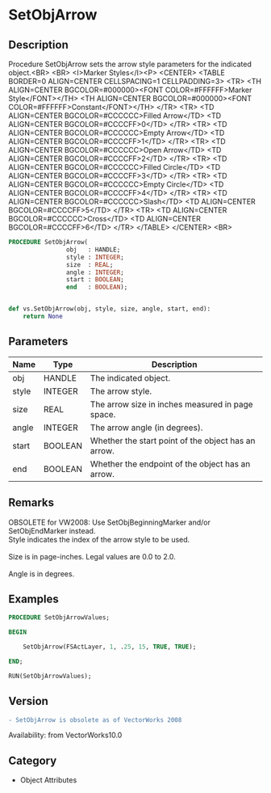 # SetObjArrow

## Description
Procedure SetObjArrow sets the arrow style parameters for the indicated object.&lt;BR&gt;
&lt;BR&gt;
&lt;I&gt;Marker Styles&lt;/I&gt;&lt;P&gt;
&lt;CENTER&gt;
&lt;TABLE BORDER=0 ALIGN=CENTER CELLSPACING=1 CELLPADDING=3&gt;
  &lt;TR&gt; 
	&lt;TH ALIGN=CENTER BGCOLOR=#000000&gt;&lt;FONT COLOR=#FFFFFF&gt;Marker 
	  Style&lt;/FONT&gt;&lt;/TH&gt;
	&lt;TH ALIGN=CENTER BGCOLOR=#000000&gt;&lt;FONT COLOR=#FFFFFF&gt;Constant&lt;/FONT&gt;&lt;/TH&gt;
  &lt;/TR&gt;
  &lt;TR&gt; 
	&lt;TD ALIGN=CENTER BGCOLOR=#CCCCCC&gt;Filled Arrow&lt;/TD&gt;
	&lt;TD ALIGN=CENTER BGCOLOR=#CCCCFF&gt;0&lt;/TD&gt;
  &lt;/TR&gt;
  &lt;TR&gt; 
	&lt;TD ALIGN=CENTER BGCOLOR=#CCCCCC&gt;Empty Arrow&lt;/TD&gt;
	&lt;TD ALIGN=CENTER BGCOLOR=#CCCCFF&gt;1&lt;/TD&gt;
  &lt;/TR&gt;
  &lt;TR&gt; 
	&lt;TD ALIGN=CENTER BGCOLOR=#CCCCCC&gt;Open Arrow&lt;/TD&gt;
	&lt;TD ALIGN=CENTER BGCOLOR=#CCCCFF&gt;2&lt;/TD&gt;
  &lt;/TR&gt;
  &lt;TR&gt; 
	&lt;TD ALIGN=CENTER BGCOLOR=#CCCCCC&gt;Filled Circle&lt;/TD&gt;
	&lt;TD ALIGN=CENTER BGCOLOR=#CCCCFF&gt;3&lt;/TD&gt;
  &lt;/TR&gt;
  &lt;TR&gt; 
	&lt;TD ALIGN=CENTER BGCOLOR=#CCCCCC&gt;Empty Circle&lt;/TD&gt;
	&lt;TD ALIGN=CENTER BGCOLOR=#CCCCFF&gt;4&lt;/TD&gt;
  &lt;/TR&gt;
  &lt;TR&gt; 
	&lt;TD ALIGN=CENTER BGCOLOR=#CCCCCC&gt;Slash&lt;/TD&gt;
	&lt;TD ALIGN=CENTER BGCOLOR=#CCCCFF&gt;5&lt;/TD&gt;
  &lt;/TR&gt;
  &lt;TR&gt; 
	&lt;TD ALIGN=CENTER BGCOLOR=#CCCCCC&gt;Cross&lt;/TD&gt;
	&lt;TD ALIGN=CENTER BGCOLOR=#CCCCFF&gt;6&lt;/TD&gt;
  &lt;/TR&gt;
&lt;/TABLE&gt;
&lt;/CENTER&gt;
&lt;BR&gt;


```pascal
PROCEDURE SetObjArrow(
				obj   : HANDLE;
				style : INTEGER;
				size  : REAL;
				angle : INTEGER;
				start : BOOLEAN;
				end   : BOOLEAN);
```

```python

def vs.SetObjArrow(obj, style, size, angle, start, end):
    return None
```

## Parameters
|Name|Type|Description|
|---|---|---|
|obj|HANDLE|The indicated object.|
|style|INTEGER|The arrow style.|
|size|REAL|The arrow size in inches measured in page space.|
|angle|INTEGER|The arrow angle (in degrees).|
|start|BOOLEAN|Whether the start point of the object has an arrow.|
|end|BOOLEAN|Whether the endpoint of the object has an arrow.|

## Remarks
OBSOLETE for VW2008: Use SetObjBeginningMarker and/or SetObjEndMarker instead.<BR>
Style indicates the index of the arrow style to be used.<BR>
<BR>
Size is in page-inches. Legal values are 0.0 to 2.0.<BR>
<BR>
Angle is in degrees.

## Examples
```pascal
PROCEDURE SetObjArrowValues;

BEGIN

	SetObjArrow(FSActLayer, 1, .25, 15, TRUE, TRUE);

END;

RUN(SetObjArrowValues);
```

## Version
```diff
- SetObjArrow is obsolete as of VectorWorks 2008
```

Availability: from VectorWorks10.0
## Category
* Object Attributes

